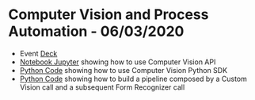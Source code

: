 # Computer Vision and Process Automation - 06/03/2020

* Event [Deck](Microsoft%20Computer%20Vision%20and%20Process%20Automation.pdf)
* [Notebook Jupyter](ComputerVisionAPI.ipynb) showing how to use Computer Vision API 
* [Python Code](ComputerVision/computervisionocrsdk.py) showing how to use Computer Vision Python SDK
* [Python Code](CustomVision/computervisionpipeline.py) showing how to build a pipeline composed by a Custom Vision call and a subsequent Form Recognizer call
